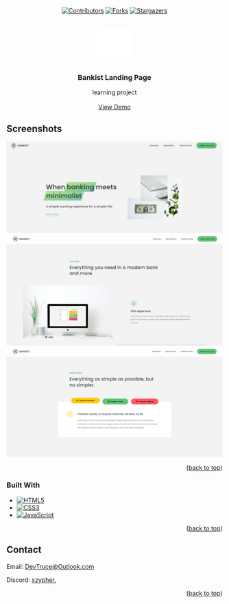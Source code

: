 <a id="readme-top"></a>

<div align="center">

[![Contributors][contributors-icon]][contributors-link]
[![Forks][forks-icon]][forks-link]
[![Stargazers][stars-icon]][stars-link]

</div>

<!-- PROJECT LOGO -->
<br />
<div align="center">
  <a href="https://github.com/DevTruce/bankist-landingPage">
    <img src="src/imgs/icon.png" alt="Logo" width="80" height="80">
  </a>

<h3 align="center">Bankist Landing Page</h3>

  <p align="center">
    learning project
    <br />
    <br />
    <a href="https://devtruce.github.io/bankist-landingPage/" target="_blank">View Demo</a>
  </p>
</div>

<!-- ABOUT THE PROJECT -->

## Screenshots

[![bankist-landingPage][product-screenshot1]](product-link)
[![bankist-landingPage][product-screenshot2]](product-link)
[![bankist-landingPage][product-screenshot3]](product-link)

<p align="right">(<a href="#readme-top">back to top</a>)</p>

### Built With

- [![HTML5][html5-icon]][html5-link]
- [![CSS3][css3-icon]][css3-link]
- [![JavaScript][JavaScript-icon]][JavaScript-link]

<p align="right">(<a href="#readme-top">back to top</a>)</p>

<!-- CONTACT -->

## Contact

Email: [DevTruce@Outlook.com]()

Discord: [xzypher.]()

<p align="right">(<a href="#readme-top">back to top</a>)</p>

<!-- #### MARKDOWN LINKS & IMAGES #### -->

<!-- ## GitHub ##-->
<!-- links -->

[contributors-link]: https://github.com/DevTruce/bankist-landingPage/graphs/contributors
[forks-link]: https://github.com/DevTruce/bankist-landingPage/network/members
[stars-link]: https://github.com/DevTruce/bankist-landingPage/stargazers

<!-- icons -->

[contributors-icon]: https://img.shields.io/github/contributors/DevTruce/bankist-landingPage.svg?style=for-the-badge
[forks-icon]: https://img.shields.io/github/forks/DevTruce/bankist-landingPage.svg?style=for-the-badge
[stars-icon]: https://img.shields.io/github/stars/DevTruce/bankist-landingPage.svg?style=for-the-badge

<!-- ## Project ## -->

[product-screenshot1]: src/imgs/product-screenshot1.png
[product-screenshot2]: src/imgs/product-screenshot2.png
[product-screenshot3]: src/imgs/product-screenshot3.png
[product-link]: https://devtruce.github.io/bankist-landingPage/

<!-- ## Tech & Tools ## -->
<!-- links -->

[html5-link]: https://html-icon/
[css3-link]: https://css3-icon/
[javascript-link]: https://www.javascript-icon/

<!-- icons -->

[html5-icon]: https://img.shields.io/badge/HTML5-orange?style=for-the-badge&logo=html5&logoColor=white
[css3-icon]: https://img.shields.io/badge/CSS3-blue?style=for-the-badge&logo=CSS3&logoColor=white
[javascript-icon]: https://img.shields.io/badge/Javascript-FCE22A?style=for-the-badge&logo=javascript&logoColor=black
